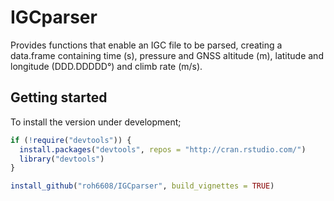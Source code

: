 IGCparser
===================

Provides functions that enable an IGC file to be parsed, creating a data.frame containing time (s), pressure and GNSS altitude (m), latitude and longitude (DDD.DDDDD°) and climb rate (m/s).

Getting started
------------------
To install the version under development;

```r
if (!require("devtools")) {
  install.packages("devtools", repos = "http://cran.rstudio.com/")
  library("devtools")
}

install_github("roh6608/IGCparser", build_vignettes = TRUE)

```




 
